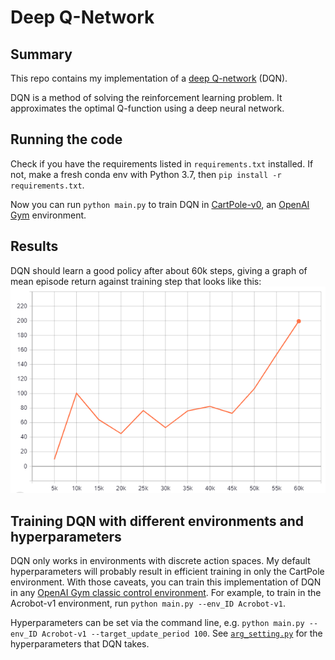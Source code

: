 # Deep Q-Network

## Summary
This repo contains my implementation of a [deep Q-network](https://web.stanford.edu/class/psych209/Readings/MnihEtAlHassibis15NatureControlDeepRL.pdf) (DQN).

DQN is a method of solving the reinforcement learning problem. It approximates the optimal Q-function using a deep neural network.

## Running the code
Check if you have the requirements listed in `requirements.txt` installed. If not, make a fresh conda env with Python 3.7, then `pip install -r requirements.txt`.

Now you can run `python main.py` to train DQN in [CartPole-v0](https://github.com/openai/gym/wiki/CartPole-v0), an [OpenAI Gym](https://gym.openai.com/) environment.

## Results
DQN should learn a good policy after about 60k steps, giving a graph of mean episode return against training step that looks like this:
![Returns](images/results.png)

## Training DQN with different environments and hyperparameters
DQN only works in environments with discrete action spaces. My default hyperparameters will probably result in efficient training in only the CartPole environment. With those caveats, you can train this implementation of DQN in any [OpenAI Gym classic control environment](https://gym.openai.com/envs/#classic_control). For example, to train in the Acrobot-v1 environment, run `python main.py --env_ID Acrobot-v1`.

Hyperparameters can be set via the command line, e.g. `python main.py --env_ID Acrobot-v1 --target_update_period 100`. See [`arg_setting.py`](./arg_setting.py) for the hyperparameters that DQN takes.